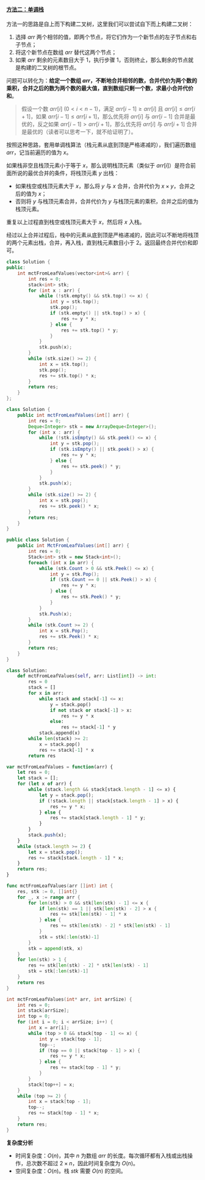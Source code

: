 #### [方法二：单调栈](https://leetcode.cn/problems/minimum-cost-tree-from-leaf-values/solutions/2285433/xie-zhi-de-zui-xiao-dai-jie-sheng-cheng-26ozf/)

方法一的思路是自上而下构建二叉树，这里我们可以尝试自下而上构建二叉树：

1.  选择 $arr$ 两个相邻的值，即两个节点，将它们作为一个新节点的左子节点和右子节点；
2.  将这个新节点在数组 $arr$ 替代这两个节点；
3.  如果 $arr$ 剩余的元素数目大于 $1$，执行步骤 $1$，否则终止，那么剩余的节点就是构建的二叉树的根节点。

问题可以转化为：**给定一个数组 $arr$，不断地合并相邻的数，合并代价为两个数的乘积，合并之后的数为两个数的最大值，直到数组只剩一个数，求最小合并代价和**。

> 假设一个数 $arr[i] ~ (0 \lt i \lt n - 1)$，满足 $arr[i-1] \ge arr[i]$ 且 $arr[i] \le arr[i+1]$，如果 $arr[i-1] \le arr[i+1]$，那么优先将 $arr[i]$ 与 $arr[i-1]$ 合并是最优的，反之如果 $arr[i-1] \gt arr[i+1]$，那么优先将 $arr[i]$ 与 $arr[i+1]$ 合并是最优的（读者可以思考一下，就不给证明了）。

按照这种思路，套用单调栈算法（栈元素从底到顶是严格递减的），我们遍历数组 $arr$，记当前遍历的值为 $x$。

如果栈非空且栈顶元素小于等于 $x$，那么说明栈顶元素（类似于 $arr[i]$）是符合前面所说的最优合并的条件，将栈顶元素 $y$ 出栈：

-   如果栈空或栈顶元素大于 $x$，那么将 $y$ 与 $x$ 合并，合并代价为 $x \times y$，合并之后的值为 $x$；
-   否则将 $y$ 与栈顶元素合并，合并代价为 $y$ 与栈顶元素的乘积，合并之后的值为栈顶元素。

重复以上过程直到栈空或栈顶元素大于 $x$，然后将 $x$ 入栈。

经过以上合并过程后，栈中的元素从底到顶是严格递减的，因此可以不断地将栈顶的两个元素出栈，合并，再入栈，直到栈元素数目小于 $2$。返回最终合并代价和即可。

```cpp
class Solution {
public:
    int mctFromLeafValues(vector<int>& arr) {
        int res = 0;
        stack<int> stk;
        for (int x : arr) {
            while (!stk.empty() && stk.top() <= x) {
                int y = stk.top();
                stk.pop();
                if (stk.empty() || stk.top() > x) {
                    res += y * x;
                } else {
                    res += stk.top() * y;
                }
            }
            stk.push(x);
        }
        while (stk.size() >= 2) {
            int x = stk.top();
            stk.pop();
            res += stk.top() * x;
        }
        return res;
    }
};
```

```java
class Solution {
    public int mctFromLeafValues(int[] arr) {
        int res = 0;
        Deque<Integer> stk = new ArrayDeque<Integer>();
        for (int x : arr) {
            while (!stk.isEmpty() && stk.peek() <= x) {
                int y = stk.pop();
                if (stk.isEmpty() || stk.peek() > x) {
                    res += y * x;
                } else {
                    res += stk.peek() * y;
                }
            }
            stk.push(x);
        }
        while (stk.size() >= 2) {
            int x = stk.pop();
            res += stk.peek() * x;
        }
        return res;
    }
}
```

```csharp
public class Solution {
    public int MctFromLeafValues(int[] arr) {
        int res = 0;
        Stack<int> stk = new Stack<int>();
        foreach (int x in arr) {
            while (stk.Count > 0 && stk.Peek() <= x) {
                int y = stk.Pop();
                if (stk.Count == 0 || stk.Peek() > x) {
                    res += y * x;
                } else {
                    res += stk.Peek() * y;
                }
            }
            stk.Push(x);
        }
        while (stk.Count >= 2) {
            int x = stk.Pop();
            res += stk.Peek() * x;
        }
        return res;
    }
}
```

```python
class Solution:
    def mctFromLeafValues(self, arr: List[int]) -> int:
        res = 0
        stack = []
        for x in arr:
            while stack and stack[-1] <= x:
                y = stack.pop()
                if not stack or stack[-1] > x:
                    res += y * x
                else:
                    res += stack[-1] * y
            stack.append(x)
        while len(stack) >= 2:
            x = stack.pop()
            res += stack[-1] * x
        return res
```

```javascript
var mctFromLeafValues = function(arr) {
    let res = 0;
    let stack = [];
    for (let x of arr) {
        while (stack.length && stack[stack.length - 1] <= x) {
            let y = stack.pop();
            if (!stack.length || stack[stack.length - 1] > x) {
                res += y * x;
            } else {
                res += stack[stack.length - 1] * y;
            }
        }
        stack.push(x);
    }
    while (stack.length >= 2) {
        let x = stack.pop();
        res += stack[stack.length - 1] * x;
    }
    return res;
}
```

```go
func mctFromLeafValues(arr []int) int {
    res, stk := 0, []int{}
    for _, x := range arr {
        for len(stk) > 0 && stk[len(stk) - 1] <= x {
            if len(stk) == 1 || stk[len(stk) - 2] > x {
                res += stk[len(stk) - 1] * x
            } else {
                res += stk[len(stk) - 2] * stk[len(stk) - 1]
            }
            stk = stk[:len(stk)-1]
        }
        stk = append(stk, x)
    }
    for len(stk) > 1 {
        res += stk[len(stk) - 2] * stk[len(stk) - 1]
        stk = stk[:len(stk)-1]
    }
    return res
}
```

```c
int mctFromLeafValues(int* arr, int arrSize) {
    int res = 0;
    int stack[arrSize];
    int top = 0;
    for (int i = 0; i < arrSize; i++) {
        int x = arr[i];
        while (top > 0 && stack[top - 1] <= x) {
            int y = stack[top - 1];
            top--;
            if (top == 0 || stack[top - 1] > x) {
                res += y * x;
            } else {
                res += stack[top - 1] * y;
            }
        }
        stack[top++] = x;
    }
    while (top >= 2) {
        int x = stack[top - 1];
        top--;
        res += stack[top - 1] * x;
    }
    return res;
}
```

**复杂度分析**

-   时间复杂度：$O(n)$，其中 $n$ 为数组 $arr$ 的长度。每次循环都有入栈或出栈操作，总次数不超过 $2 \times n$，因此时间复杂度为 $O(n)$。
-   空间复杂度：$O(n)$。栈 $stk$ 需要 $O(n)$ 的空间。
